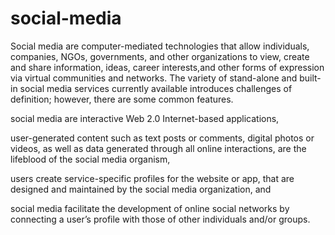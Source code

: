 # social-media
Social media are computer-mediated technologies that allow individuals, companies, NGOs, governments, and other organizations to view, create and share information, ideas, career interests,and other forms of expression via virtual communities and networks. The variety of stand-alone and built-in social media services currently available introduces challenges of definition; however, there are some common features.

social media are interactive Web 2.0 Internet-based applications,


user-generated content such as text posts or comments, digital photos or videos, as well as data generated through all online interactions, are the lifeblood of the social media organism,


users create service-specific profiles for the website or app, that are designed and maintained by the social media organization, and


social media facilitate the development of online social networks by connecting a user’s profile with those of other individuals and/or groups.


